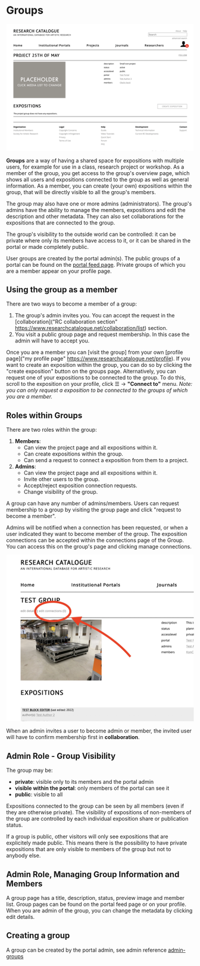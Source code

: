 # Groups

![example group page](images/group-page.png "group page")

__Groups__ are a way of having a shared space for expositions with multiple users,
for example for use in a class, research project or workshop. As a member of the
group, you get access to the group's overview page, which shows all users and
expositions connected to the group as well as general information. As a member,
you can create (your own) expositions within the group, that will be directly
visible to all the group's members.

The group may also have one or more admins (administrators). The group's admins
have the ability to manage the members, expositions and edit the description and
other metadata. They can also set collaborations for the expositions that are
connected to the group.

The group's visibility to the outside world can be controlled: it can be private
where only its members have access to it, or it can be shared in the portal or
made completely public. 

User groups are created by the portal admin(s). The public groups of a portal
can be found on the [portal feed
page](https://www.researchcatalogue.net/portal/institutions). Private groups of
which you are a member appear on your profile page.

## Using the group as a member

There are two ways to become a member of a group:

1. The group's admin invites you. You can accept the request in the
   [collaboration]("RC collaboration section"
   https://www.researchcatalogue.net/collaboration/list) section. 
2. You visit a public group page and request membership. In this case the admin
   will have to accept you.

Once you are a member you can \[visit the group\] from your own [profile
page]("my profile page" https://www.researchcatalogue.net/profile). If you want
to create an exposition within the group, you can do so by clicking the "create
exposition" button on the groups page. Alternatively, you can request one of
your expositions to be connected to the group. To do this, scroll to the
exposition on your profile, click ☰ -> __"Connect to"__ menu. *Note: you can
only request a exposition to be connected to the groups of which you are a
member.*

## Roles within Groups

There are two roles within the group:

1. __Members__:
    * Can view the project page and all expositions within it.
    * Can create expositions within the group.
    * Can send a request to connect a exposition from them to a project.
2. __Admins__:
    * Can view the project page and all expositions within it.
    * Invite other users to the group.
    * Accept/reject exposition connection requests.
    * Change visibility of the group.

A group can have any number of admins/members. Users can request membership to a
group by visiting the group page and click "request to become a member". 

Admins will be notified when a connection has been requested, or when a user
indicated they want to become member of the group. The exposition connections
can be accepted within the connections page of the Group. You can access this on
the group's page and clicking manage connections.

![location of managing connections](images/group-page2.jpg "location of managing connections" )

When an admin invites a user to become admin or member, the invited user will
have to confirm membership first in __collaboration__.

## Admin Role - Group Visibility

The group may be:

- __private__: visible only to its members and the portal admin 
- __visible within the portal__: only members of the portal can see it
- __public__: visible to all

Expositions connected to the group can be seen by all members (even if they are
otherwise private). The visibility of expositions of non-members of the group
are controlled by each individual exposition share or publication status. 

If a group is public, other visitors will only see expositions that are
explicitely made public. This means there is the possibility to have private
expositions that are only visible to members of the group but not to anybody
else.

## Admin Role, Managing Group Information and Members



A group page has a title, description, status, preview image and member list.
Group pages can be found on the portal feed page or on your profile. When you
are admin of the group, you can change the metadata by clicking edit details.

## Creating a group

A group can be created by the portal admin, see admin reference
[admin-groups](#admin-groups) 

